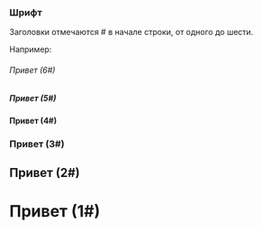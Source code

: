 ### Шрифт

Заголовки отмечаются # в начале строки, от одного до шести.

Например:
###### Привет (6#)
##### Привет (5#)
#### Привет (4#)
### Привет (3#)
## Привет (2#)
# Привет (1#)
